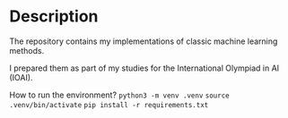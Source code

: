 # Description

The repository contains my implementations of classic machine learning methods.

I prepared them as part of my studies for the International Olympiad in AI (IOAI).

How to run the environment?
```python3 -m venv .venv```
```source .venv/bin/activate```
```pip install -r requirements.txt```